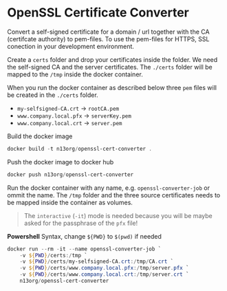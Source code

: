 # OpenSSL Certificate Converter

Convert a self-signed certificate for a domain / url together with the CA (certifcate authority) to pem-files. To use the pem-files for HTTPS, SSL conection in your development environment.

Create a `certs` folder and drop your certificates inside the folder. We need the self-signed CA and the server certificates. The `./certs` folder will be mapped to the `/tmp` inside the docker container.

When you run the docker container as described below three `pem` files will be created in the `./certs` folder.

- `my-selfsigned-CA.crt` -> `rootCA.pem`
- `www.company.local.pfx` -> `serverKey.pem`
- `www.company.local.crt` -> `server.pem`

Build the docker image

```powershell
docker build -t n13org/openssl-cert-converter .
```

Push the docker image to docker hub

```powershell
docker push n13org/openssl-cert-converter
```

Run the docker container with any name, e.g. `openssl-converter-job` or ommit the name. The `/tmp` folder and the three source certificates needs to be mapped inside the container as volumes.

> The `interactive` (`-it`) mode is needed because you will be maybe asked for the passphrase of the `pfx` file!

**Powershell** Syntax, change `${PWD}` to `$(pwd)` if needed

```powershell
docker run --rm -it --name openssl-converter-job `
    -v ${PWD}/certs:/tmp `
    -v ${PWD}/certs/my-selfsigned-CA.crt:/tmp/CA.crt `
    -v ${PWD}/certs/www.company.local.pfx:/tmp/server.pfx `
    -v ${PWD}/certs/www.company.local.crt:/tmp/server.crt `
    n13org/openssl-cert-converter
```

